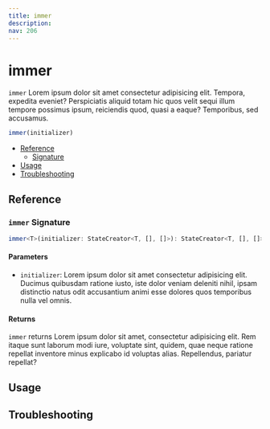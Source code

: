 ```yaml
---
title: immer
description:
nav: 206
---
```


# immer

`immer` Lorem ipsum dolor sit amet consectetur adipisicing elit. Tempora, expedita eveniet?
Perspiciatis aliquid totam hic quos velit sequi illum tempore possimus ipsum, reiciendis quod,
quasi a eaque? Temporibus, sed accusamus.

```js
immer(initializer)
```

- [Reference](#reference)
  - [Signature](#immer-signature)
- [Usage](#usage)
- [Troubleshooting](#troubleshooting)

## Reference

### `immer` Signature

```ts
immer<T>(initializer: StateCreator<T, [], []>): StateCreator<T, [], []>
```

#### Parameters

- `initializer`: Lorem ipsum dolor sit amet consectetur adipisicing elit. Ducimus quibusdam ratione
  iusto, iste dolor veniam deleniti nihil, ipsam distinctio natus odit accusantium animi esse dolores
  quos temporibus nulla vel omnis.

#### Returns

`immer` returns Lorem ipsum dolor sit amet, consectetur adipisicing elit. Rem itaque sunt laborum
modi iure, voluptate sint, quidem, quae neque ratione repellat inventore minus explicabo id
voluptas alias. Repellendus, pariatur repellat?

## Usage

## Troubleshooting
